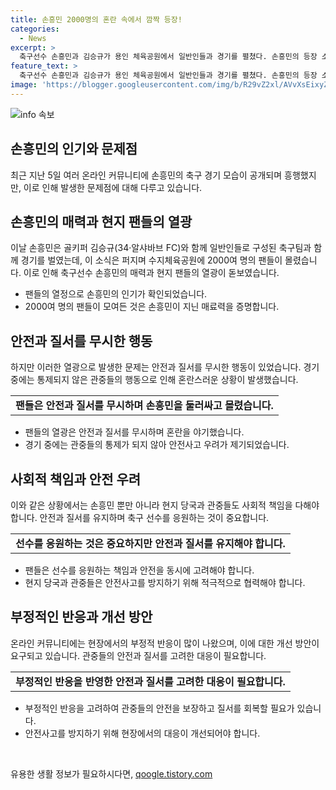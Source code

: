 ```yaml
---
title: 손흥민 2000명의 혼란 속에서 깜짝 등장!
categories:
  - News
excerpt: >
  축구선수 손흥민과 김승규가 용인 체육공원에서 일반인들과 경기를 펼쳤다. 손흥민의 등장 소식으로 2000여 명의 인파가 모였고, 경찰도 출동했다. 그러나 현장에는 질서를 지키지 않는 사람들이 많아 손흥민과 관중들의 안전이 우려되었다. 누리꾼들은 경기장의 혼란을 비판하며 안전 문제를 제기했다. 소방과 경찰이 출동하는 등 사고 우려가 높았지만, 다행히 사고는 발생하지 않았다. 이에 누리꾼들은 난장판과 질서 없는 모습에 부정적인 반응을 보였다.
feature_text: >
  축구선수 손흥민과 김승규가 용인 체육공원에서 일반인들과 경기를 펼쳤다. 손흥민의 등장 소식으로 2000여 명의 인파가 모였고, 경찰도 출동했다. 그러나 현장에는 질서를 지키지 않는 사람들이 많아 손흥민과 관중들의 안전이 우려되었다. 누리꾼들은 경기장의 혼란을 비판하며 안전 문제를 제기했다. 소방과 경찰이 출동하는 등 사고 우려가 높았지만, 다행히 사고는 발생하지 않았다. 이에 누리꾼들은 난장판과 질서 없는 모습에 부정적인 반응을 보였다.
image: 'https://blogger.googleusercontent.com/img/b/R29vZ2xl/AVvXsEixyZcFfHzMRdzZMjFBmAUKJYCLCGyLL1o632UiGVXcaFdKo_bkvkuCioo0uUKlGfBVcT3P84aROyZIXSBEx3Aw5nCQ3pTgDom1WDC4m8eifvWiAmWEEVb4x6G_l8C0QH225ldMjyaFvpxGEBGNO37VmDTDMHGhJPq73UglMfDca1-0aw/s1600/blogspot.png'
---
```


<p><img src="https://blogger.googleusercontent.com/img/b/R29vZ2xl/AVvXsEixyZcFfHzMRdzZMjFBmAUKJYCLCGyLL1o632UiGVXcaFdKo_bkvkuCioo0uUKlGfBVcT3P84aROyZIXSBEx3Aw5nCQ3pTgDom1WDC4m8eifvWiAmWEEVb4x6G_l8C0QH225ldMjyaFvpxGEBGNO37VmDTDMHGhJPq73UglMfDca1-0aw/s1600/blogspot.png" alt="info 속보" /></p>

<h2 data-ke-size="size26">손흥민의 인기와 문제점</h2>

<p data-ke-size="size16">최근 지난 5일 여러 온라인 커뮤니티에 손흥민의 축구 경기 모습이 공개되며 흥행했지만, 이로 인해 발생한 문제점에 대해 다루고 있습니다.</p>

<h2 data-ke-size="size24">손흥민의 매력과 현지 팬들의 열광</h2>

<p data-ke-size="size16">이날 손흥민은 골키퍼 김승규(34·알샤바브 FC)와 함께 일반인들로 구성된 축구팀과 함께 경기를 벌였는데, 이 소식은 퍼지며 수지체육공원에 2000여 명의 팬들이 몰렸습니다. 이로 인해 축구선수 손흥민의 매력과 현지 팬들의 열광이 돋보였습니다.</p>

<ul>
  <li>팬들의 열정으로 손흥민의 인기가 확인되었습니다.</li>
  <li>2000여 명의 팬들이 모여든 것은 손흥민이 지닌 매료력을 증명합니다.</li>
</ul>

<h2 data-ke-size="size24">안전과 질서를 무시한 행동</h2>

<p data-ke-size="size16">하지만 이러한 열광으로 발생한 문제는 안전과 질서를 무시한 행동이 있었습니다. 경기 중에는 통제되지 않은 관중들의 행동으로 인해 혼란스러운 상황이 발생했습니다.</p>

<table>
  <tr>
    <td style="text-align: center; height: 17px;"><b>팬들은 안전과 질서를 무시하며 손흥민을 둘러싸고 몰렸습니다.</b></td>
  </tr>
</table>

<ul>
  <li>팬들의 열광은 안전과 질서를 무시하며 혼란을 야기했습니다.</li>
  <li>경기 중에는 관중들의 통제가 되지 않아 안전사고 우려가 제기되었습니다.</li>
</ul>

<h2 data-ke-size="size24">사회적 책임과 안전 우려</h2>

<p data-ke-size="size16">이와 같은 상황에서는 손흥민 뿐만 아니라 현지 당국과 관중들도 사회적 책임을 다해야 합니다. 안전과 질서를 유지하며 축구 선수를 응원하는 것이 중요합니다.</p>

<table>
  <tr>
    <td style="text-align: center; height: 17px;"><b>선수를 응원하는 것은 중요하지만 안전과 질서를 유지해야 합니다.</b></td>
  </tr>
</table>

<ul>
  <li>팬들은 선수를 응원하는 책임과 안전을 동시에 고려해야 합니다.</li>
  <li>현지 당국과 관중들은 안전사고를 방지하기 위해 적극적으로 협력해야 합니다.</li>
</ul>

<h2 data-ke-size="size24">부정적인 반응과 개선 방안</h2>

<p data-ke-size="size16">온라인 커뮤니티에는 현장에서의 부정적 반응이 많이 나왔으며, 이에 대한 개선 방안이 요구되고 있습니다. 관중들의 안전과 질서를 고려한 대응이 필요합니다.</p>

<table>
  <tr>
    <td style="text-align: center; height: 17px;"><b>부정적인 반응을 반영한 안전과 질서를 고려한 대응이 필요합니다.</b></td>
  </tr>
</table>

<ul>
  <li>부정적인 반응을 고려하여 관중들의 안전을 보장하고 질서를 회복할 필요가 있습니다.</li>
  <li>안전사고를 방지하기 위해 현장에서의 대응이 개선되어야 합니다.</li>
</ul>

<p data-ke-size="size16">&nbsp;</p>
유용한 생활 정보가 필요하시다면, <a href="https://qoogle.tistory.com" rel="dofollow">qoogle.tistory.com</a>


